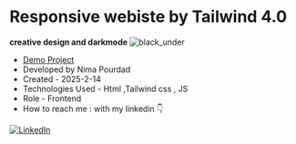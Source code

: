 # Responsive webiste by Tailwind 4.0
**creative design and darkmode**
![black_under](https://github.com/user-attachments/assets/98f6b1b0-613c-42a5-b0f8-407b5e138bcb)
- [Demo Project](https://nima-frontend.github.io/black/)
- Developed by Nima Pourdad
- Created - 2025-2-14
- Technologies Used - Html ,Tailwind css , JS 
- Role - Frontend
- How to reach me : with my linkedin  👇
  
[![LinkedIn](https://img.shields.io/badge/LinkedIn-0077B5?style=for-the-badge&logo=linkedin&logoColor=white)](https://linkedin.com/in/nima-pourdad-b2a5bb331)
